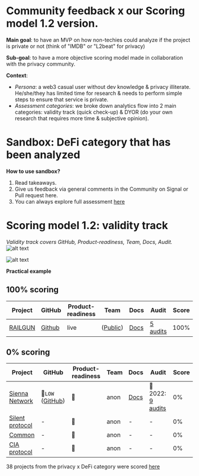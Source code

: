 # Community feedback x our Scoring model 1.2 version.

**Main goal**: to have an MVP on how non-techies could analyze if the project is private or not (think of "IMDB" or "L2beat" for privacy)

**Sub-goal**: to have a more objective scoring model made in collaboration with the privacy community.

**Context**:
- _Persona_: a web3 casual user without dev knowledge & privacy illiterate. He/she/they has limited time for research & needs to perform simple steps to ensure that service is private.
- _Assessment categories_: we broke down analytics flow into 2 main categories: validity track (quick check-up) & DYOR (do your own research that requires more time & subjective opinion).

# Sandbox: DeFi category that has been analyzed

**How to use sandbox?**
1. Read takeaways.
2. Give us feedback via general comments in the Community on Signal or Pull request here.
3. You can always explore full assessment [here](https://github.com/web3privacy/web3privacy/blob/main/Web3privacynowplatform/scoringmodel/DeFi%20category%20prototype.md)

# Scoring model 1.2: validity track

_Validity track covers GitHub, Product-readiness, Team, Docs, Audit._
![alt text](https://github.com/web3privacy/web3privacy/blob/main/Web3privacynowplatform/scoringmodel/staticobjects/Scoring%201.2%20validity%20track.png?raw=true)

![alt text](https://github.com/web3privacy/web3privacy/blob/main/Web3privacynowplatform/scoringmodel/staticobjects/Scroing%201.2%20validity%20track%20breakdown.png?raw=true)

**Practical example**
## 100% scoring

| Project  | GitHub | Product-readiness | Team | Docs | Audit | Score |
| ------------- |------------- | ------------- | ------------- | ------------- | ------------- | ------------- |
| [RAILGUN](https://railgun.org) | [Github](https://github.com/Railgun-Community) | live | ([Public](https://railgun.org/#/contributors)) | [Docs](https://docs.railgun.org/developer-guide/cookbook/cookbook-overview) | [5 audits](https://assets.railgun.org/docs/audits/) | 100% |  

## 0% scoring
| Project  | GitHub | Product-readiness |  Team | Docs | Audit | Score |
| ------------- |------------- |------------- | ------------- | ------------- | ------------- | ------------- |
| [Sienna Network](https://sienna.network) | 🚩`LOW` ([GitHub](https://github.com/SiennaNetwork)) | 🚧 | anon | [Docs](https://docs.sienna.network/main/) | 🚩 2022: [9 audits](https://sienna.network/audits/) | 0% |
| [Silent protocol](https://www.silentprotocol.org)  | - | 🚧 | anon | - | - | 0% |
| [Common](https://common.fi) | - | 🚧 | anon | - | - | 0% |
| [CIA protocol](https://ciaprotocol.com) | - | 🚧 | anon | - | - | 0% |

38 projects from the privacy x DeFi category were scored [here](https://github.com/web3privacy/web3privacy/blob/main/Web3privacynowplatform/scoringmodel/DeFi%20category%20prototype.md)
